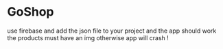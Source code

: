 # GoShop
use firebase and add the json file to your project and the app should work 
the products must have an img otherwise app will crash !
